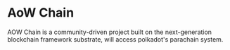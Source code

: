 # AoW Chain

AOW Chain is a community-driven project built on the next-generation blockchain framework substrate, will access polkadot's parachain system.